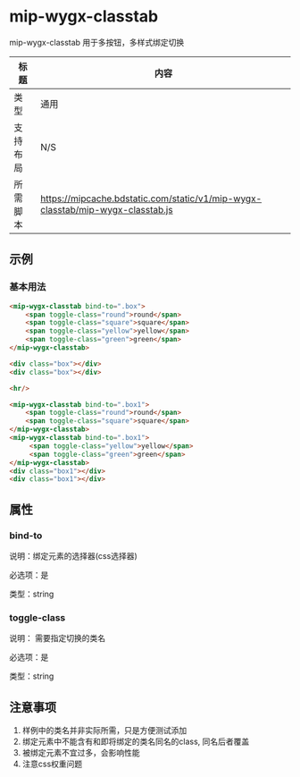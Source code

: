 # mip-wygx-classtab

mip-wygx-classtab 用于多按钮，多样式绑定切换

标题|内容
----|----
类型|通用
支持布局|N/S
所需脚本|https://mipcache.bdstatic.com/static/v1/mip-wygx-classtab/mip-wygx-classtab.js

## 示例

### 基本用法
```html
<mip-wygx-classtab bind-to=".box">
    <span toggle-class="round">round</span>
    <span toggle-class="square">square</span>
    <span toggle-class="yellow">yellow</span>
    <span toggle-class="green">green</span>
</mip-wygx-classtab>

<div class="box"></div>
<div class="box"></div>

<hr/>

<mip-wygx-classtab bind-to=".box1">
    <span toggle-class="round">round</span>
    <span toggle-class="square">square</span>
</mip-wygx-classtab>
<mip-wygx-classtab bind-to=".box1">
     <span toggle-class="yellow">yellow</span>
     <span toggle-class="green">green</span>
</mip-wygx-classtab>
<div class="box1"></div>
<div class="box1"></div>


```

## 属性

### bind-to

说明：绑定元素的选择器(css选择器)

必选项：是

类型：string

### toggle-class

说明： 需要指定切换的类名

必选项：是

类型：string

## 注意事项
1. 样例中的类名并非实际所需，只是方便测试添加
2. 绑定元素中不能含有和即将绑定的类名同名的class, 同名后者覆盖
3. 被绑定元素不宜过多，会影响性能
4. 注意css权重问题
